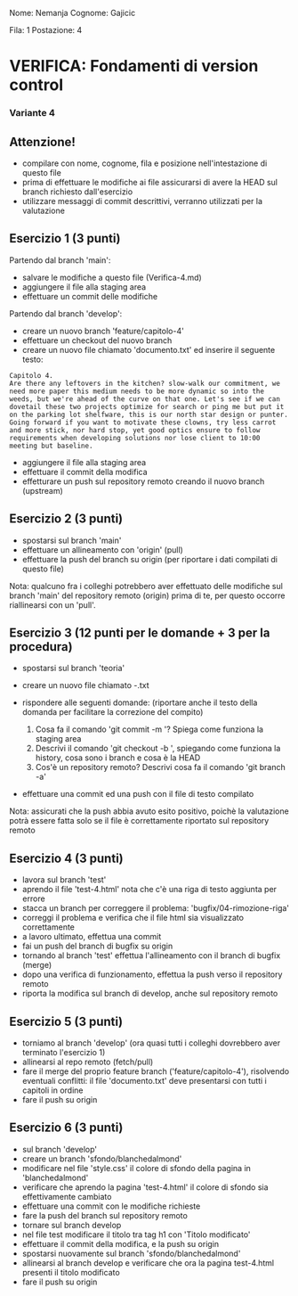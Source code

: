 Nome: Nemanja
Cognome: Gajicic

Fila: 1 
Postazione: 4


# VERIFICA: Fondamenti di version control
### Variante 4

## Attenzione!
- compilare con nome, cognome, fila e posizione nell'intestazione di questo file
- prima di effettuare le modifiche ai file assicurarsi di avere la HEAD sul branch richiesto dall'esercizio
- utilizzare messaggi di commit descrittivi, verranno utilizzati per la valutazione



## Esercizio 1 (3 punti)
Partendo dal branch 'main':
- salvare le modifiche a questo file (Verifica-4.md)
- aggiungere il file alla staging area
- effettuare un commit delle modifiche

Partendo dal branch 'develop':
- creare un nuovo branch 'feature/capitolo-4'
- effettuare un checkout del nuovo branch
- creare un nuovo file chiamato 'documento.txt' ed inserire il seguente testo:

```
Capitolo 4.
Are there any leftovers in the kitchen? slow-walk our commitment, we need more paper this medium needs to be more dynamic so into the weeds, but we're ahead of the curve on that one. Let's see if we can dovetail these two projects optimize for search or ping me but put it on the parking lot shelfware, this is our north star design or punter. Going forward if you want to motivate these clowns, try less carrot and more stick, nor hard stop, yet good optics ensure to follow requirements when developing solutions nor lose client to 10:00 meeting but baseline. 
```

- aggiungere il file alla staging area
- effettuare il commit della modifica
- effetturare un push sul repository remoto creando il nuovo branch (upstream)

## Esercizio 2 (3 punti)
- spostarsi sul branch 'main'
- effettuare un allineamento con 'origin' (pull)
- effettuare la push del branch su origin (per riportare i dati compilati di questo file)

Nota: qualcuno fra i colleghi potrebbero aver effettuato delle modifiche sul branch 'main' del repository remoto (origin) prima di te, per questo occorre riallinearsi con un 'pull'.

## Esercizio 3 (12 punti per le domande + 3 per la procedura)
- spostarsi sul branch 'teoria'
- creare un nuovo file chiamato <nome>-<cognome>.txt
- rispondere alle seguenti domande: (riportare anche il testo della domanda per facilitare la correzione del compito)

    1. Cosa fa il comando 'git commit -m <commento>'? Spiega come funziona la staging area
    2. Descrivi il comando 'git checkout -b <nuovo branch>', spiegando come funziona la history, cosa sono i branch e cosa è la HEAD
    3. Cos'è un repository remoto? Descrivi cosa fa il comando 'git branch -a'

- effettuare una commit ed una push con il file di testo compilato

Nota: assicurati che la push abbia avuto esito positivo, poichè la valutazione potrà essere fatta solo se il file è correttamente riportato sul repository remoto

## Esercizio 4 (3 punti)
- lavora sul branch 'test'
- aprendo il file 'test-4.html' nota che c'è una riga di testo aggiunta per errore
- stacca un branch per correggere il problema: 'bugfix/04-rimozione-riga'
- correggi il problema e verifica che il file html sia visualizzato correttamente
- a lavoro ultimato, effettua una commit
- fai un push del branch di bugfix su origin
- tornando al branch 'test' effettua l'allineamento con il branch di bugfix (merge)
- dopo una verifica di funzionamento, effettua la push verso il repository remoto
- riporta la modifica sul branch di develop, anche sul repository remoto

## Esercizio 5 (3 punti)
- torniamo al branch 'develop' (ora quasi tutti i colleghi dovrebbero aver terminato l'esercizio 1)
- allinearsi al repo remoto (fetch/pull)
- fare il merge del proprio feature branch ('feature/capitolo-4'), risolvendo eventuali conflitti: il file 'documento.txt' deve presentarsi con tutti i capitoli in ordine
- fare il push su origin

## Esercizio 6 (3 punti)
- sul branch 'develop'
- creare un branch 'sfondo/blanchedalmond'
- modificare nel file 'style.css' il colore di sfondo della pagina in 'blanchedalmond'
- verificare che aprendo la pagina 'test-4.html' il colore di sfondo sia effettivamente cambiato
- effettuare una commit con le modifiche richieste
- fare la push del branch sul repository remoto
- tornare sul branch develop
- nel file test modificare il titolo tra tag h1 con 'Titolo modificato'
- effettuare il commit della modifica, e la push su origin
- spostarsi nuovamente sul branch 'sfondo/blanchedalmond'
- allinearsi al branch develop e verificare che ora la pagina test-4.html presenti il titolo modificato
- fare il push su origin

